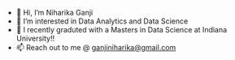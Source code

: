 - 👋 Hi, I’m Niharika Ganji
- 👀 I’m interested in Data Analytics and Data Science
- 🌱 I recently graduted with a Masters in Data Science at Indiana University!!
- 📫 Reach out to me @ ganjiniharika@gmail.com

<!---
NiharikaGanji9/NiharikaGanji9 is a ✨ special ✨ repository because its `README.md` (this file) appears on your GitHub profile.
You can click the Preview link to take a look at your changes.
--->
